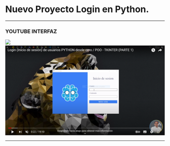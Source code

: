 
<h1>Nuevo Proyecto Login en Python.</h1>
<hr></hr>
<h3>YOUTUBE INTERFAZ</h3><img src="https://www.youtube.com" data-canonical-src="https://img.shields.io/badge/YouTube-FF0000?style=for-the-badge&amp;logo=youtube&amp;logoColor=white" style="max-width: 100%;">
<img src="/images/Captura.PNG" alt="...">

<hr></hr>
